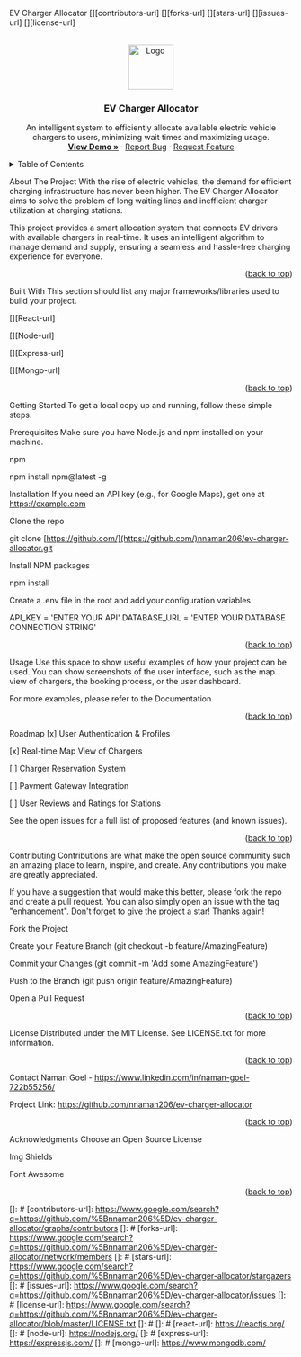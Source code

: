 EV Charger Allocator
[][contributors-url]
[][forks-url]
[][stars-url]
[][issues-url]
[][license-url]

<!-- PROJECT LOGO -->

<br />
<div align="center">
<a href="[YOUR_PROJECT_LINK]">
<img src="images/logo.png" alt="Logo" width="80" height="80">
</a>
<h3 align="center">EV Charger Allocator</h3>
<p align="center">
An intelligent system to efficiently allocate available electric vehicle chargers to users, minimizing wait times and maximizing usage.
<br />
<a href="[YOUR_DEMO_LINK]"><strong>View Demo »</strong></a>
·
<a href="https://www.google.com/search?q=https://github.com/%5Byour_username%5D/ev-charger-allocator/issues">Report Bug</a>
·
<a href="https://www.google.com/search?q=https://github.com/%5Byour_username%5D/ev-charger-allocator/issues">Request Feature</a>
</p>
</div>

<!-- TABLE OF CONTENTS -->

<details>
<summary>Table of Contents</summary>
<ol>
<li>
<a href="#about-the-project">About The Project</a>
<ul>
<li><a href="#built-with">Built With</a></li>
</ul>
</li>
<li>
<a href="#getting-started">Getting Started</a>
<ul>
<li><a href="#prerequisites">Prerequisites</a></li>
<li><a href="#installation">Installation</a></li>
</ul>
</li>
<li><a href="#usage">Usage</a></li>
<li><a href="#roadmap">Roadmap</a></li>
<li><a href="#contributing">Contributing</a></li>
<li><a href="#license">License</a></li>
<li><a href="#contact">Contact</a></li>
<li><a href="#acknowledgments">Acknowledgments</a></li>
</ol>
</details>

<!-- ABOUT THE PROJECT -->

About The Project
With the rise of electric vehicles, the demand for efficient charging infrastructure has never been higher. The EV Charger Allocator aims to solve the problem of long waiting lines and inefficient charger utilization at charging stations.

This project provides a smart allocation system that connects EV drivers with available chargers in real-time. It uses an intelligent algorithm to manage demand and supply, ensuring a seamless and hassle-free charging experience for everyone.

<p align="right">(<a href="#readme-top">back to top</a>)</p>

Built With
This section should list any major frameworks/libraries used to build your project.

[][React-url]

[][Node-url]

[][Express-url]

[][Mongo-url]

<p align="right">(<a href="#readme-top">back to top</a>)</p>

<!-- GETTING STARTED -->

Getting Started
To get a local copy up and running, follow these simple steps.

Prerequisites
Make sure you have Node.js and npm installed on your machine.

npm

npm install npm@latest -g

Installation
If you need an API key (e.g., for Google Maps), get one at https://example.com

Clone the repo

git clone [https://github.com/](https://github.com/)nnaman206/ev-charger-allocator.git

Install NPM packages

npm install

Create a .env file in the root and add your configuration variables

API_KEY = 'ENTER YOUR API'
DATABASE_URL = 'ENTER YOUR DATABASE CONNECTION STRING'

<p align="right">(<a href="#readme-top">back to top</a>)</p>

<!-- USAGE EXAMPLES -->

Usage
Use this space to show useful examples of how your project can be used. You can show screenshots of the user interface, such as the map view of chargers, the booking process, or the user dashboard.

For more examples, please refer to the Documentation

<p align="right">(<a href="#readme-top">back to top</a>)</p>

<!-- ROADMAP -->

Roadmap
[x] User Authentication & Profiles

[x] Real-time Map View of Chargers

[ ] Charger Reservation System

[ ] Payment Gateway Integration

[ ] User Reviews and Ratings for Stations

See the open issues for a full list of proposed features (and known issues).

<p align="right">(<a href="#readme-top">back to top</a>)</p>

<!-- CONTRIBUTING -->

Contributing
Contributions are what make the open source community such an amazing place to learn, inspire, and create. Any contributions you make are greatly appreciated.

If you have a suggestion that would make this better, please fork the repo and create a pull request. You can also simply open an issue with the tag "enhancement".
Don't forget to give the project a star! Thanks again!

Fork the Project

Create your Feature Branch (git checkout -b feature/AmazingFeature)

Commit your Changes (git commit -m 'Add some AmazingFeature')

Push to the Branch (git push origin feature/AmazingFeature)

Open a Pull Request

<p align="right">(<a href="#readme-top">back to top</a>)</p>

<!-- LICENSE -->

License
Distributed under the MIT License. See LICENSE.txt for more information.

<p align="right">(<a href="#readme-top">back to top</a>)</p>

<!-- CONTACT -->

Contact
Naman Goel - https://www.linkedin.com/in/naman-goel-722b55256/ 

Project Link: https://github.com/nnaman206/ev-charger-allocator

<p align="right">(<a href="#readme-top">back to top</a>)</p>

<!-- ACKNOWLEDGMENTS -->

Acknowledgments
Choose an Open Source License

Img Shields

Font Awesome

<p align="right">(<a href="#readme-top">back to top</a>)</p>

<!-- MARKDOWN LINKS & IMAGES -->

[]: #
[contributors-url]: https://www.google.com/search?q=https://github.com/%5Bnnaman206%5D/ev-charger-allocator/graphs/contributors
[]: #
[forks-url]: https://www.google.com/search?q=https://github.com/%5Bnnaman206%5D/ev-charger-allocator/network/members
[]: #
[stars-url]: https://www.google.com/search?q=https://github.com/%5Bnnaman206%5D/ev-charger-allocator/stargazers
[]: #
[issues-url]: https://www.google.com/search?q=https://github.com/%5Bnnaman206%5D/ev-charger-allocator/issues
[]: #
[license-url]: https://www.google.com/search?q=https://github.com/%5Bnnaman206%5D/ev-charger-allocator/blob/master/LICENSE.txt
[]: #
[]: #
[react-url]: https://reactjs.org/
[]: #
[node-url]: https://nodejs.org/
[]: #
[express-url]: https://expressjs.com/
[]: #
[mongo-url]: https://www.mongodb.com/

